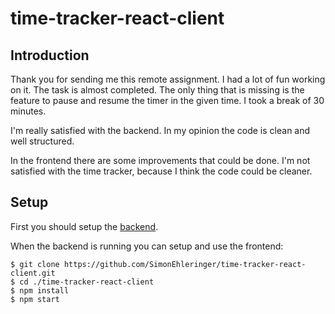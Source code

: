 # time-tracker-react-client

## Introduction

Thank you for sending me this remote assignment. I had a lot of fun working on it.
The task is almost completed. The only thing that is missing is the feature to pause and resume the timer in the given time.
I took a break of 30 minutes.

I'm really satisfied with the backend. In my opinion the code is clean and well structured.

In the frontend there are some improvements that could be done. I'm not satisfied with the time tracker, because I think the code could be cleaner.

## Setup

First you should setup the [backend](https://github.com/SimonEhleringer/TimeTrackerApi).

When the backend is running you can setup and use the frontend:

```
$ git clone https://github.com/SimonEhleringer/time-tracker-react-client.git
$ cd ./time-tracker-react-client
$ npm install
$ npm start
```
